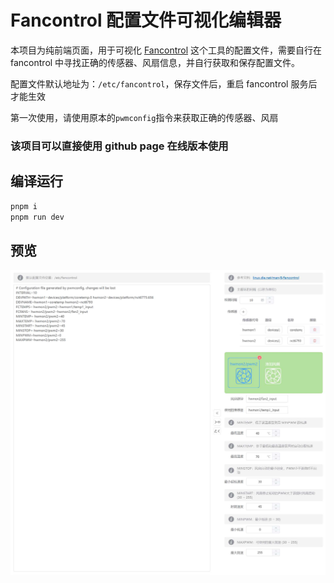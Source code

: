 # Fancontrol 配置文件可视化编辑器

本项目为纯前端页面，用于可视化 [Fancontrol](https://linux.die.net/man/8/fancontrol)  这个工具的配置文件，需要自行在 fancontrol 中寻找正确的传感器、风扇信息，并自行获取和保存配置文件。

配置文件默认地址为：`/etc/fancontrol`，保存文件后，重启 fancontrol 服务后才能生效

第一次使用，请使用原本的`pwmconfig`指令来获取正确的传感器、风扇

### 该项目可以直接使用 github page 在线版本使用

## 编译运行

```bash
pnpm i
pnpm run dev
```

## 预览

![fancontrol-edit.jpg](.img%2Ffancontrol-edit.jpg)

